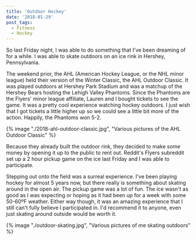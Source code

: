 ```yaml
---
title: 'Outdoor Hockey'
date: '2018-01-29'
post_tags:
  - Fitness
  - Hockey
---
```


So last Friday night, I was able to do something that I've been dreaming of for a while. I was able to skate outdoors on an ice rink in Hershey, Pennsylvania.
<!-- excerpt -->

The weekend prior, the AHL (American Hockey League, or the NHL minor league) held their version of the Winter Classic, the AHL Outdoor Classic. It was played outdoors at Hershey Park Stadium and was a matchup of the Hershey Bears hosting the Lehigh Valley Phantoms. Since the Phantoms are the Flyers' minor league affiliate, Lauren and I bought tickets to see the game. It was a pretty cool experience watching hockey outdoors. I just wish that I got tickets a little higher up so we could see a little bit more of the action. Happily, the Phantoms won 5-2.

{% image "./2018-ahl-outdoor-classic.jpg", "Various pictures of the AHL Outdoor Classic" %}

Because they already built the outdoor rink, they decided to make some money by opening it up to the public to rent out. Reddit's Flyers subreddit set up a 2 hour pickup game on the ice last Friday and I was able to participate.

Stepping out onto the field was a surreal experience. I've been playing hockey for almost 5 years now, but there really is something about skating around in the open air. The pickup game was a lot of fun. The ice wasn't as good as I was expecting or hoping as it had been up for a week with some 50-60ºF weather. Either way though, it was an amazing experience that I still can't fully believe I participated in. I'd recommend it to anyone, even just skating around outside would be worth it.

{% image "./outdoor-skating.jpg", "Various pictures of me skating outdoors" %}
